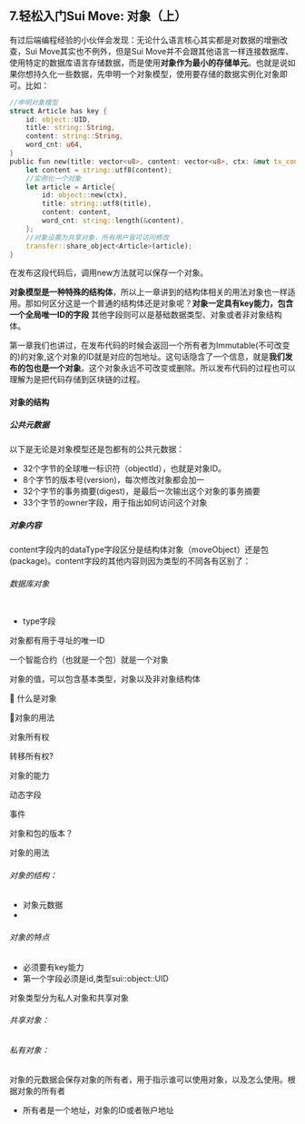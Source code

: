 ## 7.轻松入门Sui Move: 对象（上）

有过后端编程经验的小伙伴会发现：无论什么语言核心其实都是对数据的增删改查，Sui Move其实也不例外，但是Sui Move并不会跟其他语言一样连接数据库、使用特定的数据库语言存储数据，而是使用**对象作为最小的存储单元**。也就是说如果你想持久化一些数据，先申明一个对象模型，使用要存储的数据实例化对象即可。比如：

```rust
//申明对象模型
struct Article has key {
    id: object::UID,
    title: string::String,
    content: string::String,
    word_cnt: u64,
}
public fun new(title: vector<u8>, content: vector<u8>, ctx: &mut tx_context::TxContext) {
 	let content = string::utf8(content);
    //实例化一个对象
    let article = Article{
        id: object::new(ctx),
        title: string::utf8(title),
        content: content,
        word_cnt: string::length(&content),
    };
	//对象设置为共享对象，所有用户皆可访问修改
    transfer::share_object<Article>(article);
}
```

在发布这段代码后，调用new方法就可以保存一个对象。

**对象模型是一种特殊的结构体**，所以上一章讲到的结构体相关的用法对象也一样适用。那如何区分这是一个普通的结构体还是对象呢？**对象一定具有key能力，包含一个全局唯一ID的字段**  其他字段则可以是基础数据类型、对象或者非对象结构体。

第一章我们也讲过，在发布代码的时候会返回一个所有者为Immutable(不可改变的)的对象,这个对象的ID就是对应的包地址。这句话隐含了一个信息，就是**我们发布的包也是一个对象**。这个对象永远不可改变或删除。所以发布代码的过程也可以理解为是把代码存储到区块链的过程。

#### 对象的结构

##### 公共元数据

以下是无论是对象模型还是包都有的公共元数据：

- 32个字节的全球唯一标识符（objectId），也就是对象ID。
- 8个字节的版本号(version)，每次修改对象都会加一
- 32个字节的事务摘要(digest)，是最后一次输出这个对象的事务摘要
- 33个字节的owner字段，用于指出如何访问这个对象

##### 对象内容

content字段内的dataType字段区分是结构体对象（moveObject）还是包(package)。content字段的其他内容则因为类型的不同各有区别了：

###### 数据库对象

![]()

- type字段



对象都有用于寻址的唯一ID

一个智能合约（也就是一个包）就是一个对象

对象的值，可以包含基本类型，对象以及非对象结构体

:camel:  什么是对象

:camel:对象的用法

对象所有权

转移所有权?

对象的能力

动态字段

事件

对象和包的版本？

对象的用法

###### 对象的结构：

- 对象元数据
- 

###### 对象的特点

- 必须要有key能力
- 第一个字段必须是id,类型sui::object::UID

对象类型分为私人对象和共享对象

###### 共享对象：

###### 私有对象：

对象的元数据会保存对象的所有者，用于指示谁可以使用对象，以及怎么使用。根据对象的所有者

- 所有者是一个地址，对象的ID或者账户地址

​	